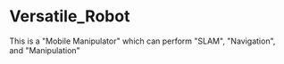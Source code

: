 # Versatile_Robot
This is a "Mobile Manipulator" which can perform "SLAM", "Navigation", and "Manipulation"

